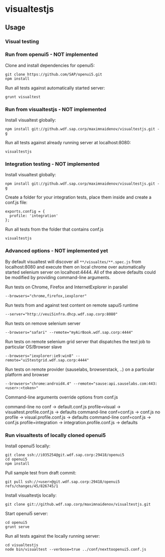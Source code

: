 # visualtestjs

## Usage

### Visual testing

### Run from openui5 - NOT implemented
Clone and install dependencies for openui5:
```
git clone https://github.com/SAP/openui5.git
npm install
```
Run all tests against automatically started server:
```
grunt visualtest
```

### Run from visualtestjs - NOT implemented
Install visualtest globally:
```
npm install git://github.wdf.sap.corp/maximnaidenov/visualtestjs.git -g
```
Run all tests against already running server at localhost:8080:
```
visualtestjs
```

### Integration testing - NOT implemented
Install visualtest globally:
```
npm install git://github.wdf.sap.corp/maximnaidenov/visualtestjs.git -g
```
Create a folder for your integration tests, place them inside and create a conf.js file:
```
exports.config = {
  profile: 'integration'
};
```
Run all tests from the folder that contains conf.js
```
visualtestjs
```

### Advanced options - NOT implemented yet

By default visualtest will discover all `**/visualtes/**.spec.js` from localhost:8080 and execute them on local chrome over automatically started selenium server on localhost:4444.
All of the above defaults could be modified by providing command-line arguments.

Run tests on Chrome, Firefox and InternetExplorer in parallel
```
--browsers="chrome,firefox,iexplorer"
```
Run tests from and against test content on remote sapui5 runtime
```
--server="http://veui5infra.dhcp.wdf.sap.corp:8080"
```
Run tests on remove selenium server
```
--browsers="safari" --remote="myAirBook.wdf.sap.corp:4444"
```
Run tests on remote selenium grid server that dispatches the test job to particular OS/Browser slave
```
--browsers="iexplorer:ie9:win8" --remote="ui5testgrid.wdf.sap.corp:4444"
```
Run tests on remote provider (sauselabs, browserstack, ..) on a particular platform and browser
```
--browsers="chrome:android4.4" --remote="sause:api.sauselabs.com:443:<user>:<token>"
```

Command-line arguments override options from conf.js

command-line no conf -> default.conf.js profile=visual -> visualtest.profile.conf.js -> defaults
command-line conf=conf.js -> conf.js no profile -> visual.profile.conf.js -> defaults
command-line conf=conf.js -> conf.js profile=integration -> integration.profile.conf.js -> defaults

### Run visualtests of locally cloned openui5
Install openui5 locally:
```
git clone ssh://i035254@git.wdf.sap.corp:29418/openui5
cd openui5
npm install
```
Pull sample test from draft commit:
```
git pull ssh://<user>@git.wdf.sap.corp:29418/openui5 refs/changes/45/826745/1
```
Install visualtestjs locally:
```
git clone git://github.wdf.sap.corp/maximnaidenov/visualtestjs.git
```
Start openui5 server:
```
cd openui5
grunt serve
```
Run all tests against the locally running server:
```
cd visualtestjs
node bin/visualtest --verbose=true ../conf/nexttoopenui5.conf.js
```
